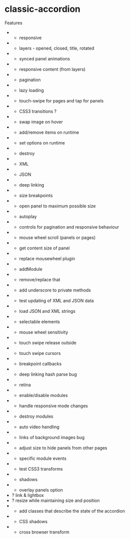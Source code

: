 classic-accordion
=================

Features

* + responsive
* + layers - opened, closed, title, rotated
* + synced panel animations
* + responsive content (from layers)
* + pagination
* + lazy loading
* + touch-swipe for pages and tap for panels
* + CSS3 transitions ?
* + swap image on hover
* + add/remove items on runtime
* + set options on runtime
* + destroy
* + XML
* + JSON
* + deep linking
* + size breakpoints
* + open panel to maximum possible size
* + autoplay
* + controls for pagination and responsive behaviour
* + mouse wheel scroll (panels or pages)
* + get content size of panel
* + replace mousewheel plugin
* + addModule
* + remove/replace that
* + add underscore to private methods
* + test updating of XML and JSON data
* + load JSON and XML strings
* + selectable elements
* + mouse wheel sensitivity
* + touch swipe release outside
* + touch swipe cursors
* + breakpoint callbacks
* + deep linking hash parse bug
* + retina
* + enable/disable modules
* + handle responsive mode changes
* + destroy modules
* + auto video handling
* + links of background images bug
* + adjust size to hide panels from other pages
* + specific module events
* + test CSS3 transforms
* + shadows
* + overlay panels option
* ? link & lightbox
* ? resize while maintaining size and position
* + add classes that describe the state of the accordion
* + CSS shadows
* + cross browser transform